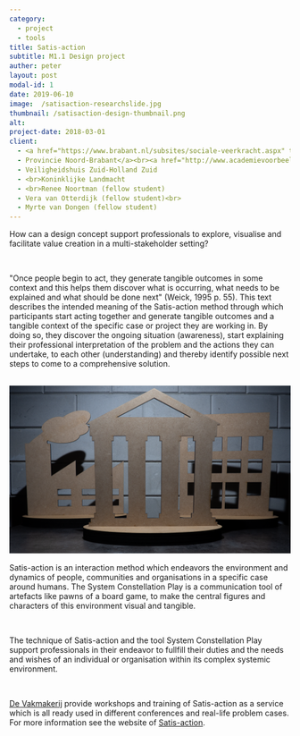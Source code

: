 ```yaml
---
category:
  - project
  - tools
title: Satis-action
subtitle: M1.1 Design project
auther: peter
layout: post
modal-id: 1
date: 2019-06-10
image:  /satisaction-researchslide.jpg
thumbnail: /satisaction-design-thumbnail.png
alt:
project-date: 2018-03-01
client:
  - <a href="https://www.brabant.nl/subsites/sociale-veerkracht.aspx" target="_blank">
  - Provincie Noord-Brabant</a><br><a href="http://www.academievoorbeeldvorming.nl/" target="_blank">Academie voor Beeldvorming</a>
  - Veiligheidshuis Zuid-Holland Zuid
  - <br>Koninklijke Landmacht
  - <br>Renee Noortman (fellow student)
  - Vera van Otterdijk (fellow student)<br>
  - Myrte van Dongen (fellow student)
---
```

How can a design concept support professionals to explore, visualise and facilitate value creation in a multi-stakeholder setting?

<br>

"Once people begin to act, they generate tangible outcomes in some context and this helps them discover what is occurring, what needs to be explained and what should be done next" (Weick, 1995 p. 55). This text describes the intended meaning of the Satis-action method through which participants start acting together and generate tangible outcomes and a tangible context of the specific case or project they are working in. By doing so, they discover the ongoing situation (awareness), start explaining their professional interpretation of the problem and the actions they can undertake, to each other (understanding) and thereby identify possible next steps to come to a comprehensive solution.

<br>

<img src="/assets/images/tool-SCP-XL2.png" class="case-image" alt="">

<br>

Satis-action is an interaction method which endeavors the environment and dynamics of people, communities and organisations in a specific case around humans. The System Constellation Play is a communication tool of artefacts like pawns of a board game, to make the central figures and characters of this environment visual and tangible.

<br>

The technique of Satis-action and the tool System Constellation Play support professionals in their endeavor to fullfill their duties and the needs and wishes of an individual or organisation within its complex systemic environment.

<br>

<a href="https://www.devakmakerij.nl" target="_blank">De Vakmakerij</a> provide workshops and training of Satis-action as a service which is all ready used in different conferences and real-life problem cases. For more information see the website of <a href="https://www.satis-action.nl" target="_blank">Satis-action</a>.
